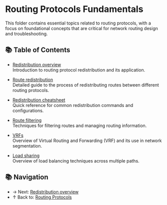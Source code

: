 # Routing Protocols Fundamentals

This folder contains essential topics related to routing protocols, with a focus on foundational concepts that are critical for network routing design and troubleshooting.

## 📚 Table of Contents

- [Redistribution overview](../01-routing-protocols/fundamentals/redistribution-overview.md)  
  Introduction to routing protocol redistribution and its application.

- [Route redistribution](../01-routing-protocols/fundamentals/route-redistribution.md)  
  Detailed guide to the process of redistributing routes between different routing protocols.

- [Redistribution cheatsheet](../01-routing-protocols/fundamentals/redistribution-cheatsheet.md)  
  Quick reference for common redistribution commands and configurations.

- [Route filtering](../01-routing-protocols/fundamentals/route-filtering.md)  
  Techniques for filtering routes and managing routing information.

- [VRFs](../01-routing-protocols/fundamentals/vrf.md)  
  Overview of Virtual Routing and Forwarding (VRF) and its use in network segmentation.

- [Load sharing](../01-routing-protocols/fundamentals/load-sharing.md)  
  Overview of load balancing techniques across multiple paths.

## 📚 Navigation
- → Next: [Redistribution overview](redistribution-overview.md)    
- ↑ Back to: [Routing Protocols](../README.md)
